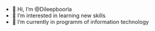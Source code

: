 - 👋 Hi, I’m @Dileepboorla
- 👀 I’m interested in learning new skills
- 🌱 I’m currently in programm of information technology


<!---
Dileepboorla/Dileepboorla is a ✨ special ✨ repository because its `README.md` (this file) appears on your GitHub profile.
You can click the Preview link to take a look at your changes.
--->

